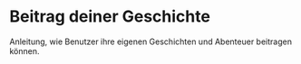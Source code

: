 # Beitrag deiner Geschichte

Anleitung, wie Benutzer ihre eigenen Geschichten und Abenteuer beitragen können.
